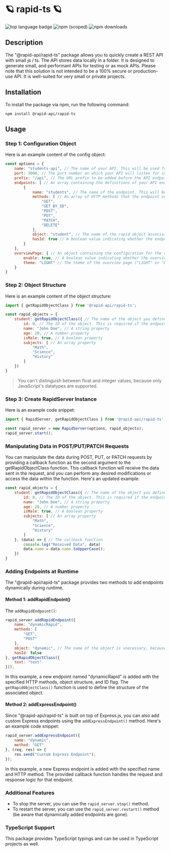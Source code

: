 # 🪐 rapid-ts 🪐

![top language badge](https://img.shields.io/github/languages/top/shukaaa/rapid-ts) ![npm (scoped)](https://img.shields.io/npm/v/@rapid-api/rapid-ts) ![npm downloads](https://img.shields.io/npm/dt/@rapid-api/rapid-ts)

## Description

The "@rapid-api/rapid-ts" package allows you to quickly create a REST API with small js / ts. The API stores data locally in a folder. It is designed to generate small, and performant APIs for testing or as mock APIs. Please note that this solution is not intended to be a 100% secure or production-use API. It is well-suited for very small or private projects.

## Installation

To install the package via npm, run the following command:

```shell
npm install @rapid-api/rapid-ts
```

## Usage

### Step 1: Configuration Object

Here is an example content of the config object:

```js
const options = {
    name: "students-api", // The name of your API. This will be used for identification purposes
    port: 3000, // The port number on which your API will listen for incoming requests (default: 3000)
    prefix: "/api", // The URL prefix to be added before the API endpoints. If the prefix is "/api", then the endpoint "test" will be accessible via "/api/test"
    endpoints: [ // An array containing the definitions of your API endpoints
        {
            name: "students", // The name of the endpoint. This will be used for identification purposes.
            methods: [ // An array of HTTP methods that the endpoint supports ("GET", "GET_BY_ID", "POST", "PUT", "PATCH", "DELETE").
                "GET",
                "GET_BY_ID",
                "POST",
                "PUT",
                "PATCH",
                "DELETE"
            ],
            object: "student", // The name of the rapid object associated with the endpoint. This specifies the structure of the data for that endpoint.
            hasId: true // A boolean value indicating whether the endpoint's objects have an ID property.
        }
    ],
    overviewPage: { // An object containing the configuration for the overview page
        enable: true, // A boolean value indicating whether the overview page should be enabled
        theme: "LIGHT" // The theme of the overview page ("LIGHT" or "DARK")
    }
}
```

### Step 2: Object Structure

Here is an example content of the object structure:

```js
import { getRapidObjectClass } from '@rapid-api/rapid-ts';

const rapid_objects = {
    student: getRapidObjectClass({ // The name of the object you defined in the config object (in this case, "student")
        id: 0, // The ID of the object. This is required if the endpoint hasId is set to true.
        name: "John Doe", // A string property
        age: 20, // A number property
        isMale: true, // A boolean property
        subjects: [ // An array property
            "Math",
            "Science",
            "History"
        ]
    })
}
```

> You can't distinguish between float and integer values, because only JavaScript's datatypes are supported.

### Step 3: Create RapidServer Instance

Here is an example code snippet:

```js
import { RapidServer, getRapidObjectClass } from '@rapid-api/rapid-ts';

const rapid_server = new RapidServer(options, rapid_objects);
rapid_server.start();
```

### Manipulating Data in POST/PUT/PATCH Requests
You can manipulate the data during POST, PUT, or PATCH requests by providing a callback function as the second argument to the getRapidObjectClass function. This callback function will receive the data sent in the request, and you can perform any desired modifications or access the data within the function. Here's an updated example:

```javascript
const rapid_objects = {
    student: getRapidObjectClass({ // The name of the object you defined in the config object (in this case, "student")
        id: 0, // The ID of the object. This is required if the endpoint hasId is set to true.
        name: "John Doe", // A string property
        age: 20, // A number property
        isMale: true, // A boolean property
        subjects: [ // An array property
            "Math",
            "Science",
            "History"
        ]
    }, (data) => { // The callback function
        console.log("Received Data", data)
        data.name = data.name.toUpperCase();
    })
}
```

### Adding Endpoints at Runtime

The "@rapid-api/rapid-ts" package provides two methods to add endpoints dynamically during runtime.

#### Method 1: addRapidEndpoint()

The `addRapidEndpoint()`:

```javascript
rapid_server.addRapidEndpoint({
    name: "dynamicRapid",
    methods: [
        "GET",
        "POST"
    ],
    object: "dynamic", // The name of the object is unecessary, because the object is defined in the second argument
    hasId: false
}, getRapidObjectClass({
    text: "text"
}));
```

In this example, a new endpoint named "dynamicRapid" is added with the specified HTTP methods, object structure, and ID flag. The `getRapidObjectClass()` function is used to define the structure of the associated object.

#### Method 2: addExpressEndpoint()

Since "@rapid-api/rapid-ts" is built on top of Express.js, you can also add custom Express endpoints using the `addExpressEndpoint()` method. Here's an example code snippet:

```javascript
rapid_server.addExpressEndpoint({
    name: "dynamic",
    method: "GET"
}, (req, res) => {
    res.send("Custom Express Endpoint");
});
```

In this example, a new Express endpoint is added with the specified name and HTTP method. The provided callback function handles the request and response logic for that endpoint.

### Additional Features

- To stop the server, you can use the `rapid_server.stop()` method.
- To restart the server, you can use the `rapid_server.restart()` method (be aware that dynamically added endpoints are gone).

### TypeScript Support

This package provides TypeScript typings and can be used in TypeScript projects as well.

